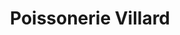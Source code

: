 ---
title: "Poissonerie Villard"
url: /le-mesnil-esnard/poissonerie-villard/
shop: fruits de mer
---